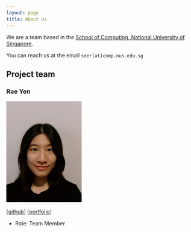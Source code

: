 ```yaml
---
layout: page
title: About Us
---
```


We are a team based in the [School of Computing, National University of Singapore](https://www.comp.nus.edu.sg).

You can reach us at the email `seer[at]comp.nus.edu.sg`

## Project team

### Rae Yen

<img src="images/meltedham.png" width="200px">

[[github](https://github.com/meltedham)]
[[portfolio](team/meltedham.md)]

* Role: Team Member
